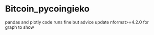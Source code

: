 # Bitcoin_pycoingieko
pandas and plotly
code runs fine but advice update nformat>=4.2.0 for graph to show
